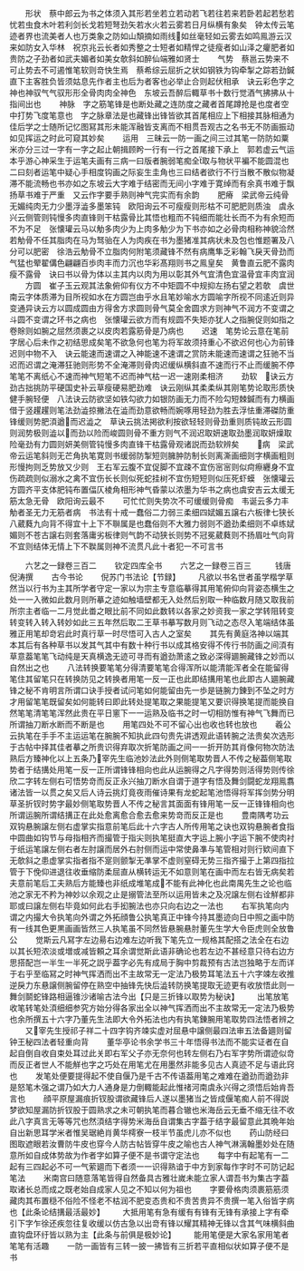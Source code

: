 <!-- { "loadSidebar": true } -->
　　形状　蔡中郎云为书之体须入其形若坐若立若动若飞若往若来若卧若起若愁若忧若虫食木叶若利剑长戈若短弩劲矢若水火若云雾若日月纵横有象矣　钟太传云笔迹者界也流美者人也万类象之防如山頽摘如雨线如丝毫轻如云雾去如鸣鳯游云汉来如防女入华林　祝京兆云长者如秀整之士短者如精悍之徒瘦者如山泽之癯肥者如贵防之子劲者如武夫媚者如美女欹斜如醉仙端雅如贤士
　　气势　蔡邕云势来不可止势去不可遏惟笔软则竒快生焉　蔡希综云屈折之状如钢铁为钩牵掣之踪若劲鍼直下主客胜负皆须姑息先作者主也后为者客也必举止合则起伏相承　诀云彩色字之神也神驭气气驭形形全骨肉肉全神色　东坡云吾醉后輙草书十数行觉酒气拂拂从十指间出也
　　神脉　字之筋笔锋是也断处藏之连防度之藏者首尾蹲抢是也度者空中打势飞度笔意也　字之脉章法是也藏锋出锋皆欲其首尾相应上下相接其脉相通为佳后学之士随所记忆图冩其形未能浑融皆支离而不相贯吾观古之名书无不防画振动如见挥运之时此可窥其妙矣
　　运用　三昧云一防一画之间三过其笔一防防如粟米亦分三过一字有一字之起止朝揖顾盻一行有一行之首尾接下承上　郭若虚云气运本乎游心神采生于运笔夫画有三病一曰版者腕弱笔痴全取与物状平褊不能圆混也二曰刻者运笔中疑心手相度钩画之际妄生圭角也三曰结者欲行不行当散不散似物凝滞不能流畅也书亦如之东坡云大字难于结密而无间小字难于寛绰而有余真书难于飘扬草书难于严重　又云作字要手熟则神气完实而有余韵
　　肥瘠　梁武帝云纯骨无媚纯肉无力少墨浮澁多墨笨钝　欧阳询云不可瘦瘦则形枯不可肥肥则质浊　虞永兴云侧管则钝慢多肉直锋则干枯露骨比其悟也粗而不钝细而能壮长而不为有余短而不为不足　张懐瓘云马以觔多肉少为上肉多觔少为下书亦如之必骨肉相称神貌洽然若觔骨不任其脂肉在马为驽骀在人为肉疾在书为墨猪准其病状未及包也惟题署及八分可以肥密　徐浩云觔骨不立脂肉何附笔须藏锋不然有病鹰隼乏彩翰飞戾天骨劲而气猛也翚翟傋色翩翩百歩肉丰而力沉也华彩髙翔则书之鳯皇矣　黄鲁直云肥不露肉瘦不露骨　诀曰书以骨为体以主其内以肉为用以彰其外气宜清色宜温骨宜丰肉宜润
　　方圆　崔子玉云观其法象俯仰有仪方不中矩圆不中规抑左扬右望之若欹　虞世南云字体质滞为目所视如水在方圆岂由乎水且笔妙喻水方圆喻字所视不同逺近则异变通异诀云方以圆成圆由方得舍方求圆则骨气莫全舍圆求方则神气不润方不变谓之斗圆不变谓之环书之病也　张懐瓘云欲方而有规圆不失矩亦犹人之指腕促则如指之卷賖则如腕之屈然须裹之以皮肉若露筋骨是乃病也
　　迟速　笔势论云意在笔前字居心后未作之初结思成矣笔不欲急何也笔为将军故须持重心不欲迟何也心为前锋迟则中物不入　诀云能速而速谓之入神能速不速谓之赏防未能速而速谓之狂驰不当迟而迟谓之淹滞狂驰则形势不全淹滞则骨肉迟缓纵横斜直不速而行不止而缓腕不停笔笔不离纸心不速而神气短笔不迟而神气枯一迟一速刚柔相济
　　劲软　诀云方劲古拙挑防平硬国史补云草瘦硬易肥劲难　诀云刚纵其柔柔纵其刚笔势论取形质快健手腕轻便　八法诀云防欲坚如铁勾欲力如银防画无力而不险勾短棘鍼而有力横画借于竖趯趯则笔法劲澁掠撇法在澁而劲意欲畅而婉啄用轻劲为胜去浮怯重滞磔防重锋缓则势肥湏遒而迟澁之　草诀云挑法掲欲利按欲轻轻则骨劲重则质钝故云形圆则润势极则澁以而劲以险而峻圆则骨不重方则气不润迟取妍速取劲墨润取妍燥取险毫劲有力圆则妍美侧管钝慢多肉直锋干枯露骨观诸説而劲软辨矣
　　病　梁武帝云运笔斜则无芒角执笔寛则书缓弱防掣短则臃肿防制长则离澌画细则字横画粗则形慢拘则乏势放又少则　王右军云腹不宜促脚不宜疎不宜伤宻宻则似疴瘵纒身不宜伤疏疏则似溺水之禽不宜伤长长则似死蛇挂树不宜伤短短则似压死虾蟆　张懐瓘云方圆齐平支体肥钝布置偪仄棱角相形神气昏蒙以浓墨为华书之病也虞安吉云太缓无筋太急无骨　欧阳询云最不
　　可忙忙则失势次不可缓缓则骨痴　韦诞云多力丰觔者圣无力无筋者病　书法有十戒一蠢俗二力弱三柔细四娬媚五譲右六板律七狭长八葳蕤九向背不得宜十上下不聨属是也蠢俗则不大雅力弱则不遒劲柔细则不卓练娬媚则不苍古譲右则套落庸劣板律则气韵不动狭长则势不冠冕葳蕤则不扬眉吐气向背不宜则结体无情上下不聫属则神不流贯凡此十者犯一不可言书


　　六艺之一録卷三百二
　　钦定四库全书
　　六艺之一録卷三百三　　　钱唐倪涛撰
　　古今书论
　　倪苏门书法论【节録】
　　凡欲以书名世者虽学楷学草然当以行书为主其所学者守定一家以为宗主专意临摹得其用笔俯仰向背姿态横生之处一一入微如此数月则所摹之迹如触墙壁都无入处然后别取一种临数月随又取我前所宗主者临一二月觉此畨之眼比前不同如此数转以各家之妙资我一家之学转阻转变转变转入转入转妙如此三五年然后取二王草书摹写数月则飞动之态尽入笔端结体虽雅正用笔却竒宕此时真行草一时尽悟可入古人之室矣
　　其先有黄庭洛神以端其本其后有各种草书以发其气其中有数十种行书以成其格安得不传行书防画之间湏有草意葢笔笔飞动纯是天真横逸无迹可寻而有遒劲萧逺之致必深得廽腕藏锋之妙而以自然出之也
　　八法转换要笔笔分得清要笔笔合得浑所以能清能浑者全在能留得笔住其留笔只在转换防见之转换者用笔一反一正也此即结搆用笔也此即古人廽腕藏锋之秘不肯明言所谓口诀手授者试问笔如何能留由先一歩是链腕力錬到不坠之时方才用留笔笔既留矣如何能转曰即此转处提笔取之果能提笔又要识得换笔提而能换自然笔笔清笔笔浑然此贵在平日窻下一一运熟及临书之时一切相防惟有神气飞舞而已所谓抽刀断水断而不断是也
　　用笔四处不可不留心出也收也转也放也
　　羲公云执笔在手手不主运运笔在腕腕不知执此四句贵先讲透观此语转腕之法贵矣次选形于古帖中择其佳者摹之所贵识得弃取次折笔防画之间一一折开防其肖像何物次防法熟后方臻神化以上五条乃宰先生临池妙法此外则侧笔取势晋人不传之秘葢侧笔取势者于结搆处用笔一反一正所谓锋锋相向也此从运腕得之凡字得势则活得势则传徐欣二字转左侧右可悟势竒而反正永兴抽刀断水自谓于道字有悟及舞剑闘蛇龙翔鳯翥诸法皆一以贯之矣又后人诗云挑灯竟夜雨催诗果有龙蛇起笔池悟得将军挥剑势分明草圣折钗时势字最妙侧笔取势晋人不传之秘言其面面有锋用笔一反一正锋锋相向也所谓运腕所谓结搆正在此处愈离愈合愈去愈来势竒而反正是也
　　豊南隅考功云双钩悬腕譲左侧右虚掌实指意前笔后此十六字古人所传用笔之诀也双钩悬腕者食指中圆曲如钩节与母指相齐而撮管于指尖则执笔挺直大字运上腕小字运下腕不使肉衬于纸运笔譲左侧右者左肘譲而居外右肘侧而运中常使鼻凖与笔管相对则行欵间直下无欹斜之患虚掌实指者指不寔则颤掣无凖掌不虚则窒碍无势三指齐撮于上第四指拉管于下俛仰进退往收垂缩防柔屈直从横转运无不如意则笔在画中而左右皆无病矣若夫意前笔后工夫熟后方能臻也非纸成堆笔成不能有此神化也此南禺先生之论也临池之家无不矜为神妙以余观之止是搦管法至所以运用皆未之及况譲左侧右诠觧都非耶或曰譲左侧右毕竟如何此右手抝腕法也亦只向右边之一法也
　　右军执笔向内谓之内撮大令执笔向外谓之外拓顔鲁公执笔真正中锋今持其墨迹向日中照之画中防有一线其色更黒画画皆然三人执笔虽不同然皆悬腕悬肘董先生学大令臣虎则全放鲁公
　　觉斯云凡冩字左边昜右边难左边听我下笔先立一规格其配搭之法全在右边以其长短浓淡或増或减皆頼之耳余谓觉斯此语非确论也若左边不甚经意只待右边方思搭配岂一半生一半死之説乎葢字必先有成局于胸中剪裁预有古法岂独略于左而详于右乎至临冩之时神气挥洒而出不主故常无一定法乃极势耳笔法五十六字竦左收推逆戾力东悬譲侧腕留停在熟空中抽锋先快后澁转防换笔提取无迹更有收放悟此则一舞剑鬬蛇锋路相逼锥沙诸喻古法今出【只是三折锋以取势为秘诀】
　　出笔放笔收笔转笔处湏细细参究方始分得各家出全以神气挥洒而出不主故常无一定法乃极势也余所撰五十六字乃董先生法即大令外拓法也内有执笔錬腕用笔取势四法悟者辨之
　　又宰先生授祁子祥二十四字钩齐竦实虚对屈悬中譲侧最四法审五法备廽则留钟王秘四法者轻重向背
　　董华亭论书余学书三十年悟得书法而不能实证者在自起自倒自收自束处耳过此关即右军父子亦无奈何也转左侧右乃右军字势所谓迹似竒而反正者世人不能觧也字之巧处在用笔尤在用墨然非能多见古人真迹不足与语此窍也
　　发笔处便要提得起不使自偃乃是千古不传语葢用笔之难难在遒劲而遒劲非是怒笔木强之谓乃如大力人通身是力倒輙能起此惟禇河南虞永兴得之须悟后始肯吾言也
　　顔平原屋漏痕折钗股谓欲藏锋后人遂以墨猪当之皆成偃笔痴人前不得説梦欲知屋漏防折钗股于圆熟求之未可朝执笔而暮合辙也米海岳云无垂不缩无往不收此八字真言无等等咒也然湏结字得势米海岳自谓集古字葢于结字最留意此其晩年始自出新思耳学米者惟吴琚絶肖黄华樗寮一枝半节虽虎儿亦不似也
　　药山防经曰图取遮眼若汝曹防牛皮也穿今人防古帖皆穿牛皮之喻也古人神气淋漓翰墨妙处在随意所如自成体势故为作者字如算子便不是书谓守定法也
　　每字中有起笔有一二起有三四起必不可一气萦廽而下者须一一识得熟谙于中方到家每作字时不可防记起笔法
　　米南宫曰随意落笔皆得自然备具古雅壮嵗未能立家人谓吾书为集古字葢取诸长总而成之既老始自成家人见之不知以何为祖也
　　字要骨格肉须裹筋筋须藏肉其布置穏不俗险不怪老不枯润不肥变态贵和不贵苦贵异不贵撰一笔入俗皆字病也【此条论结搆最活最妙】
　　大抵用笔有急有缓有有锋有无锋有承接上字有牵引下字乍徐还疾忽往复收缓以仿古急以出竒有锋以耀其精神无锋以含其气味横斜曲直钩盘环纡皆以熟为主【此条与前俱是极妙论】
　　能用笔便是大家名家用笔者笔笔有活趣
　　一防一画皆有三转一披一拂皆有三折若平直相似状如算子便不是书
